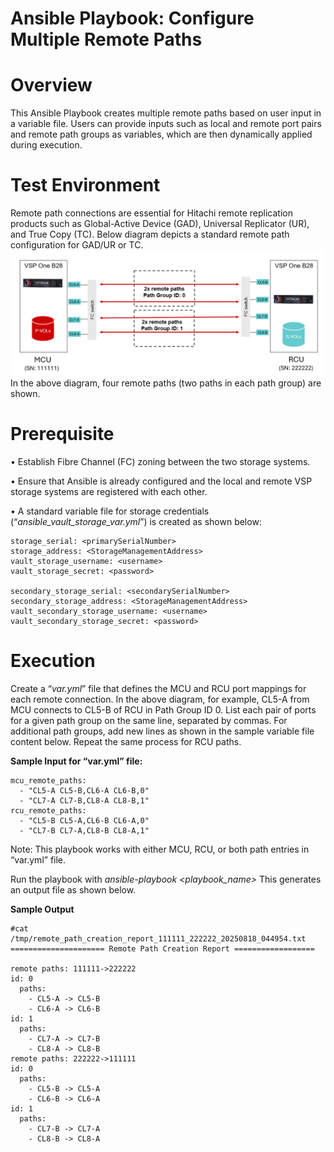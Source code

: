 # Ansible Playbook: Configure Multiple Remote Paths
# Overview
This Ansible Playbook creates multiple remote paths based on user input in a variable file. Users can provide inputs such as local and remote port pairs and remote path groups as variables, which are then dynamically applied during execution.


# Test Environment
Remote path connections are essential for Hitachi remote replication products such as Global-Active Device (GAD), Universal Replicator (UR), and True Copy (TC). Below diagram depicts a standard remote path configuration for GAD/UR or TC.
![Remote Replication Diagram](create-multiple-remotepaths/assets/Remote_Replication.png)
In the above diagram, four remote paths (two paths in each path group) are shown. 

# Prerequisite
•	Establish Fibre Channel (FC) zoning between the two storage systems.

•	Ensure that Ansible is already configured and the local and remote VSP storage systems are registered with each other. 

•	A standard variable file for storage credentials (“_ansible_vault_storage_var.yml_”) is created as shown below:

```
storage_serial: <primarySerialNumber>
storage_address: <StorageManagementAddress>
vault_storage_username: <username>
vault_storage_secret: <password>

secondary_storage_serial: <secondarySerialNumber>
secondary_storage_address: <StorageManagementAddress> 
vault_secondary_storage_username: <username>
vault_secondary_storage_secret: <password>
```
# Execution

Create a “_var.yml_” file that defines the MCU and RCU port mappings for each remote connection. In the above diagram, for example, CL5-A from MCU connects to CL5-B of RCU in Path Group ID 0. List each pair of ports for a given path group on the same line, separated by commas. For additional path groups, add new lines as shown in the sample variable file content below. Repeat the same process for RCU paths.

**Sample Input for “var.yml” file:**
```
mcu_remote_paths:
  - "CL5-A CL5-B,CL6-A CL6-B,0"
  - "CL7-A CL7-B,CL8-A CL8-B,1"
rcu_remote_paths:
  - "CL5-B CL5-A,CL6-B CL6-A,0"
  - "CL7-B CL7-A,CL8-B CL8-A,1"
```
Note: This playbook works with either MCU, RCU, or both path entries in “var.yml” file.

Run the playbook with _ansible-playbook <playbook_name>_
This generates an output file as shown below.

**Sample Output**
```
#cat /tmp/remote_path_creation_report_111111_222222_20250818_044954.txt
===================== Remote Path Creation Report ==================

remote paths: 111111->222222
id: 0
  paths:
    - CL5-A -> CL5-B
    - CL6-A -> CL6-B
id: 1
  paths:
    - CL7-A -> CL7-B
    - CL8-A -> CL8-B
remote paths: 222222->111111
id: 0
  paths:
    - CL5-B -> CL5-A
    - CL6-B -> CL6-A
id: 1
  paths:
    - CL7-B -> CL7-A
    - CL8-B -> CL8-A
```
